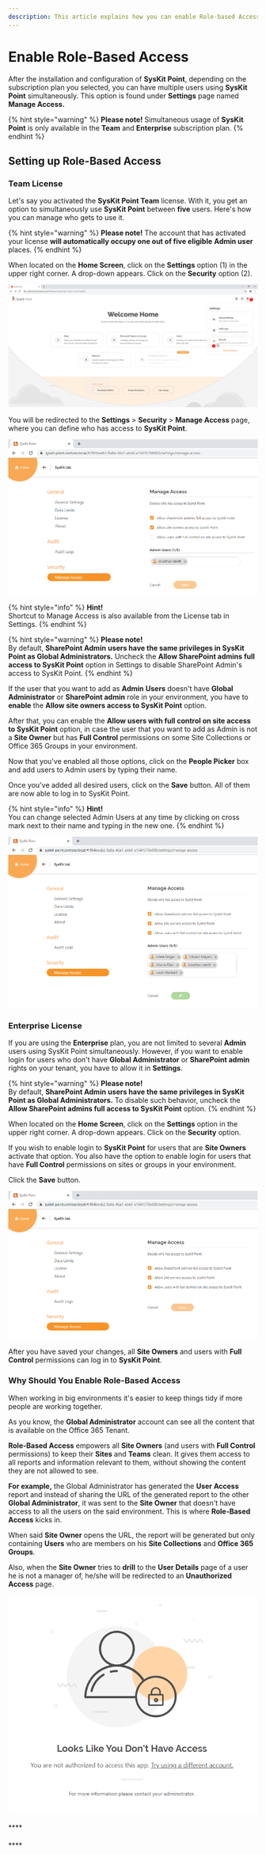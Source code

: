 ```yaml
---
description: This article explains how you can enable Role-based Access in SysKit Point.
---
```


# Enable Role-Based Access

After the installation and configuration of **SysKit Point**, depending on the subscription plan you selected, you can have multiple users using **SysKit Point** simultaneously. This option is found under **Settings** page named **Manage Access.**

{% hint style="warning" %}
**Please note!**                                                                                                                                       Simultaneous usage of **SysKit Point** is only available in the **Team** and **Enterprise** subscription plan. 
{% endhint %}

## Setting up Role-Based Access

### Team License

Let's say you activated the **SysKit Point Team** license. With it, you get an option to simultaneously use **SysKit Point** between **five** users. Here's how you can manage who gets to use it.

{% hint style="warning" %}
**Please note!**                                                                                                                                                                 The account that has activated your license **will automatically occupy one out of five eligible** **Admin user** places.
{% endhint %}

When located on the **Home Screen**, click on the **Settings** option \(1\) in the upper right corner. A drop-down appears. Click on the **Security** option \(2\).

![SysKit Point Home Screen - Settings \(1\) &amp; Security option \(2\)](../.gitbook/assets/enable-role-based-access_settings%20%281%29.png)

You will be redirected to the **Settings** &gt; **Security** &gt; **Manage Access** page, where you can define who has access to **SysKit Point**.

![SysKit Point Settings screen - Manage Access page](../.gitbook/assets/enable-role-based-access_manage-access_team_plan.png)

{% hint style="info" %}
**Hint!**  
Shortcut to Manage Access is also available from the License tab in Settings.
{% endhint %}

{% hint style="warning" %}
**Please note!**  
By default, **SharePoint Admin** **users have the same privileges in SysKit Point as Global Administrators.** Uncheck the **Allow SharePoint admins full access to SysKit Point** option in Settings to disable SharePoint Admin's access to SysKit Point.
{% endhint %}

If the user that you want to add as **Admin** **Users** doesn't have **Global Administrator** or **SharePoint admin** role in your environment, you have to **enable** the **Allow site owners access to SysKit Point** option.

After that, you can enable the **Allow users with full control on site access to SysKit Point** option, in case the user that you want to add as Admin is not a **Site Owner** but has **Full Control** permissions on some Site Collections or Office 365 Groups in your environment.

Now that you've enabled all those options, click on the **People Picker** box and add users to Admin users by typing their name.

Once you've added all desired users, click on the **Save** button. All of them are now able to log in to SysKit Point.

{% hint style="info" %}
**Hint!**  
You can change selected Admin Users at any time by clicking on cross mark next to their name and typing in the new one.
{% endhint %}

![SysKit Point Manage Access page - Options enabled and users added](../.gitbook/assets/enable-role-based-access_manage-access_team_plan_admin_users.png)

### Enterprise License

If you are using the **Enterprise** plan, you are not limited to several **Admin** users using SysKit Point simultaneously. However, if you want to enable login for users who don't have **Global Administrator** or **SharePoint admin** rights on your tenant, you have to allow it in **Settings**.

{% hint style="warning" %}
**Please note!**  
By default, **SharePoint Admin** **users have the same privileges in SysKit Point as Global Administrators.** To disable such behavior, uncheck the **Allow SharePoint admins full access to SysKit Point** option.
{% endhint %}

When located on the **Home Screen**, click on the **Settings** option in the upper right corner. A drop-down appears. Click on the **Security** option.

If you wish to enable login to **SysKit Point** for users that are **Site Owners** activate that option. You also have the option to enable login for users that have **Full Control** permissions on sites or groups in your environment.

Click the **Save** button.

![SysKit Point - Manage access page with Enterprise plan](../.gitbook/assets/enable-role-based-access_manage-access.png)

After you have saved your changes, all **Site Owners** and users with **Full Control** permissions can log in to **SysKit Point**.

### Why Should You Enable Role-Based Access

When working in big environments it's easier to keep things tidy if more people are working together.

As you know, the **Global Administrator** account can see all the content that is available on the Office 365 Tenant.

**Role-Based Access** empowers all **Site Owners** \(and users with **Full Control** permissions\) to keep their **Sites** and **Teams** clean. It gives them access to all reports and information relevant to them, without showing the content they are not allowed to see. 

**For example,** the Global Administrator has generated the **User Access** report and instead of sharing the URL of the generated report to the other **Global Administrator**, it was sent to the **Site Owner** that doesn't have access to all the users on the said environment. This is where **Role-Based Access** kicks in.

When said **Site Owner** opens the URL, the report will be generated but only containing **Users** who are members on his **Site Collections** and **Office 365** **Groups**. 

Also, when the **Site Owner** tries to **drill** to the **User Details** page of a user he is not a manager of, he/she will be redirected to an **Unauthorized Access** page.

![Unauthorized access page](../.gitbook/assets/enable-role-based-access_unauthorized-access-screen.png)



\*\*\*\*

#### 

\*\*\*\*


